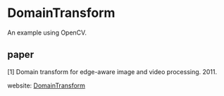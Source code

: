 # DomainTransform

An example using OpenCV.

## paper
[1] Domain transform for edge-aware image and video processing. 2011.

website: [DomainTransform](https://www.inf.ufrgs.br/~eslgastal/DomainTransform/)

